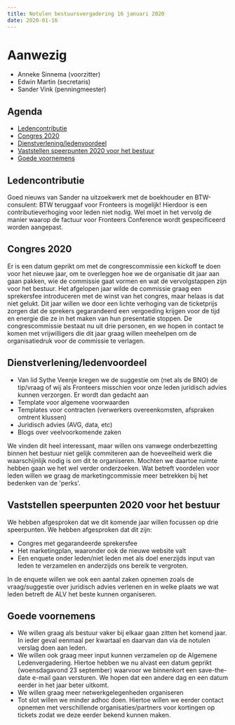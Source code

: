 ```yaml
---
title: Notulen bestuursvergadering 16 januari 2020
date: 2020-01-16
---
```


# Aanwezig

-   Anneke Sinnema (voorzitter)
-   Edwin Martin (secretaris)
-   Sander Vink (penningmeester)

## Agenda

-   [Ledencontributie](#ledencontributie)
-   [Congres 2020](#congres2020)
-   [Dienstverlening/ledenvoordeel](#ledenvoordeel)
-   [Vaststellen speerpunten 2020 voor het bestuur](#speerpunten)
-   [Goede voornemens](#goedevoornemens)

## Ledencontributie

Goed nieuws van Sander na uitzoekwerk met de boekhouder en BTW-consulent: BTW teruggaaf voor Fronteers is mogelijk!
Hierdoor is een contributieverhoging voor leden niet nodig. Wel moet in het vervolg de manier waarop de factuur voor Fronteers Conference wordt gespecificeerd worden aangepast.

## Congres 2020

Er is een datum geprikt om met de congrescommissie een kickoff te doen voor het nieuwe jaar, om te overleggen hoe we de organisatie dit jaar aan gaan pakken, wie de commissie gaat vormen en wat de vervolgstappen zijn voor het bestuur. Het afgelopen jaar wilde de commissie graag een sprekersfee introduceren met de winst van het congres, maar helaas is dat niet gelukt. Dit jaar willen we door een lichte verhoging van de ticketprijs zorgen dat de sprekers gegarandeerd een vergoeding krijgen voor de tijd en energie die ze in het maken van hun presentatie stoppen.
De congrescommissie bestaat nu uit drie personen, en we hopen in contact te komen met vrijwilligers die dit jaar graag willen meehelpen om de organisatiedruk voor de commissie te verlagen.

## Dienstverlening/ledenvoordeel

-   Van lid Sythe Veenje kregen we de suggestie om (net als de BNO) de tip/vraag of wij als Fronteers misschien voor onze leden juridisch advies kunnen verzorgen. Er wordt dan gedacht aan
-   Template voor algemene voorwaarden
-   Templates voor contracten (verwerkers overeenkomsten, afspraken omtrent klussen)
-   Juridisch advies (AVG, data, etc)
-   Blogs over veelvoorkomende zaken

We vinden dit heel interessant, maar willen ons vanwege onderbezetting binnen het bestuur niet gelijk commiteren aan de hoeveelheid werk die waarschijnlijk nodig is om dit te organiseren. Mochten we daartoe ruimte hebben gaan we het wel verder onderzoeken.
Wat betreft voordelen voor leden willen we graag de marketingcommissie meer betrekken bij het bedenken van de 'perks'.

## Vaststellen speerpunten 2020 voor het bestuur

We hebben afgesproken dat we dit komende jaar willen focussen op drie speerpunten. We hebben afgesproken dat dit zijn:

-   Congres met gegarandeerde sprekersfee
-   Het marketingplan, waaronder ook de nieuwe website valt
-   Een enquete onder leden/niet leden met als doel enerzijds input van leden te verzamelen en anderzijds ons bereik te vergroten.

In de enquete willen we ook een aantal zaken opnemen zoals de vraag/suggestie over juridisch advies verlenen en in welke plaats we wat leden betreft de ALV het beste kunnen organiseren.

## Goede voornemens

-   We willen graag als bestuur vaker bij elkaar gaan zitten het komend jaar. In ieder geval eenmaal per kwartaal en daarvan dan via de notulen verslag doen aan leden.
-   We willen ook graag meer input kunnen verzamelen op de Algemene Ledenvergadering. Hiertoe hebben we nu alvast een datum geprikt (woensdagavond 23 september) waarvoor we binnenkort een save-the-date e-mail gaan versturen. We hopen dat een andere dag en een datum eerder in het jaar beter uitkomt.
-   We willen graag meer netwerkgelegenheden organiseren
-   Tot slot willen we minder adhoc doen. Hiertoe willen we eerder contact opnemen met verschillende organisaties/partners voor kortingen op tickets zodat we deze eerder bekend kunnen maken.
